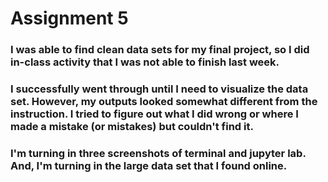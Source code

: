 # Assignment 5

### I was able to find clean data sets for my final project, so I did in-class activity that I was not able to finish last week.
### I successfully went through until I need to visualize the data set. However, my outputs looked somewhat different from the instruction. I tried to figure out what I did wrong or where I made a mistake (or mistakes) but couldn't find it.

### I'm turning in three screenshots of terminal and jupyter lab. And, I'm turning in the large data set that I found online.

